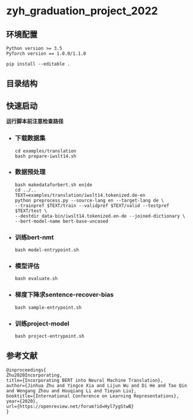 # zyh_graduation_project_2022

## 环境配置
```
Python version >= 3.5
PyTorch version == 1.0.0/1.1.0

pip install --editable .
```

## 目录结构



## 快速启动
**运行脚本前注意检查路径**
- ### 下载数据集
    ```
  cd examples/translation
  bash prepare-iwslt14.sh
  ```
- ### 数据预处理
  ```
  bash makedataforbert.sh en|de
  cd ../..
  TEXT=examples/translation/iwslt14.tokenized.de-en
  python preprocess.py --source-lang en --target-lang de \
  --trainpref $TEXT/train --validpref $TEXT/valid --testpref $TEXT/test \
  --destdir data-bin/iwslt14.tokenized.en-de --joined-dictionary \
  --bert-model-name bert-base-uncased
  ```
- ### 训练bert-nmt
  ```
  bash model-entrypoint.sh
  ```
- ### 模型评估
  ```
  bash evaluate.sh
  ```
- ### 梯度下降求sentence-recover-bias
  ```
  bash sample-entrypoint.sh
  ```
- ### 训练project-model
  ```
  bash project-entrypoint.sh
  ```


## 参考文献
```
@inproceedings{
Zhu2020Incorporating,
title={Incorporating BERT into Neural Machine Translation},
author={Jinhua Zhu and Yingce Xia and Lijun Wu and Di He and Tao Qin and Wengang Zhou and Houqiang Li and Tieyan Liu},
booktitle={International Conference on Learning Representations},
year={2020},
url={https://openreview.net/forum?id=Hyl7ygStwB}
}
```